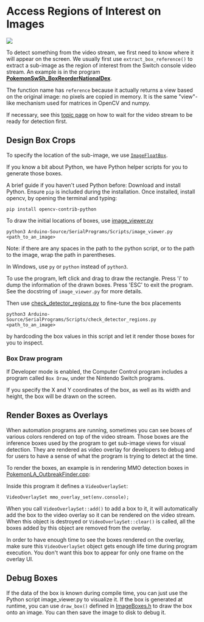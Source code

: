 # Access Regions of Interest on Images

[<img src="https://canary.discordapp.com/api/guilds/695809740428673034/widget.png?style=banner2">](https://discord.gg/cQ4gWxN)

To detect something from the video stream, we first need to know where it will appear on the screen. We usually first use `extract_box_reference()` to extract a sub-image as the region of interest from the Switch console video stream. An example is in the program
[**PokemonSwSh_BoxReorderNationalDex**](https://github.com/PokemonAutomation/Arduino-Source/blob/main/SerialPrograms/Source/PokemonSwSh/Programs/General/PokemonSwSh_BoxReorderNationalDex.cpp).

The function name has `reference` because it actually returns a view based on the original image: no pixels are copied in memory. It is the same "view"-like mechanism used for matrices in OpenCV and numpy.

If necessary, see this [topic page](Wait.md) on how to wait for the video stream to be ready for detection first.

## Design Box Crops

To specify the location of the sub-image, we use [`ImageFloatBox`](https://github.com/PokemonAutomation/Arduino-Source/blob/main/SerialPrograms/Source/CommonFramework/ImageTools/ImageBoxes.h).

If you know a bit about Python, we have Python helper scripts for you to generate those boxes. 

A brief guide if you haven't used Python before: Download and install Python. Ensure `pip` is included during the installation. Once installed, install opencv, by opening the terminal and typing:

```
pip install opencv-contrib-python
```

To draw the initial locations of boxes, use [image_viewer.py](https://github.com/PokemonAutomation/Arduino-Source/blob/main/SerialPrograms/Scripts/image_viewer.py)

```
python3 Arduino-Source/SerialPrograms/Scripts/image_viewer.py <path_to_an_image>
```

Note: if there are any spaces in the path to the python script, or to the path to the image, wrap the path in parentheses.

In Windows, use `py` or `python` instead of `python3`.

To use the program, left click and drag to draw the rectangle. Press 'i' to dump the information of the drawn boxes. Press 'ESC' to exit the program. See the docstring of `image_viewer.py` for more details.

Then use [check_detector_regions.py](https://github.com/PokemonAutomation/Arduino-Source/blob/main/SerialPrograms/Scripts/check_detector_regions.py) to fine-tune the box placements
```
python3 Arduino-Source/SerialPrograms/Scripts/check_detector_regions.py <path_to_an_image>
```
by hardcoding the box values in this script and let it render those boxes for you to inspect.

### Box Draw program

If Developer mode is enabled, the Computer Control program includes a program called `Box Draw`, under the Nintendo Switch programs.

If you specify the X and Y coordinates of the box, as well as its width and height, the box will be drawn on the screen.

## Render Boxes as Overlays

When automation programs are running, sometimes you can see boxes of various colors rendered on top of the video stream. Those boxes are the inference boxes used by the program to get sub-image views for visual detection. They are rendered as video overlay for developers to debug and for users to have a sense of what the program is trying to detect at the time.

To render the boxes, an example is in rendering MMO detection boxes in [PokemonLA_OutbreakFinder.cpp](https://github.com/PokemonAutomation/Arduino-Source/blob/main/SerialPrograms/Source/PokemonLA/Programs/General/PokemonLA_OutbreakFinder.cpp):

Inside this program it defines a `VideoOverlaySet`:
```
VideoOverlaySet mmo_overlay_set(env.console);
```

When you call `VideoOverlaySet::add()` to add a box to it, it will automatically add the box to the video overlay so it can be rendered on the video stream. When this object is destroyed or `VideoOverlaySet::clear()` is called, all the boxes added by this object are removed from the overlay.

In order to have enough time to see the boxes rendered on the overlay, make sure this `VideoOverlaySet` object gets enough life time during program execution. You don't want this box to appear for only one frame on the overlay UI.

## Debug Boxes

If the data of the box is known during compile time, you can just use the Python script image_viewer.py to visualize it.
If the box is generated at runtime, you can use `draw_box()` defined in [ImageBoxes.h](https://github.com/PokemonAutomation/Arduino-Source/blob/main/SerialPrograms/Source/CommonFramework/ImageTools/ImageBoxes.h) to draw the box onto an image. You can then save the image to disk to debug it.